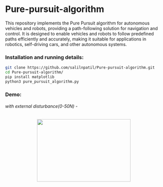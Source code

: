 # Pure-pursuit-algorithm
This repository implements the Pure Pursuit algorithm for autonomous vehicles and robots, providing a path-following solution for navigation and control. It is designed to enable vehicles and robots to follow predefined paths efficiently and accurately, making it suitable for applications in robotics, self-driving cars, and other autonomous systems.

### Installation and running details:
```bash
git clone https://github.com/salilnpatil/Pure-pursuit-algorithm.git
cd Pure-pursuit-algorithm/
pip install matplotlib
python3 pure_pursuit_algorithm.py
```

### Demo:

###### with external disturbance(0-50N)  -
<p align="center">

<img src="https://github.com/salilnpatil/Pure-pursuit-algorithm/assets/pure-pursuit-algo.gif" width="300" height="200">
</p>
